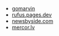 - [gomarvin](https://gomarvin.pages.dev)
- [rufus.pages.dev](https://rufus.pages.dev)
- [newsbyside.com](https://newsbyside.com/)
- [mercor.lv](http://mercor.lv/)
